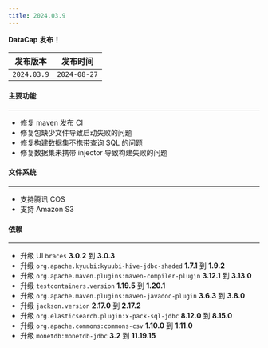 ```yaml
---
title: 2024.03.9
---
```


**DataCap 发布！**

|    发布版本     |     发布时间     |
|:-----------:|:------------:|
| `2024.03.9` | `2024-08-27` |

#### 主要功能

---

- 修复 maven 发布 CI
- 修复包缺少文件导致启动失败的问题
- 修复构建数据集不携带查询 SQL 的问题
- 修复数据集未携带 injector 导致构建失败的问题

#### 文件系统

---

- 支持腾讯 COS
- 支持 Amazon S3

#### 依赖

---

- 升级 UI `braces` **3.0.2** 到 **3.0.3**
- 升级 `org.apache.kyuubi:kyuubi-hive-jdbc-shaded` **1.7.1** 到 **1.9.2**
- 升级 `org.apache.maven.plugins:maven-compiler-plugin` **3.12.1** 到 **3.13.0**
- 升级 `testcontainers.version` **1.19.5** 到 **1.20.1**
- 升级 `org.apache.maven.plugins:maven-javadoc-plugin` **3.6.3** 到 **3.8.0**
- 升级 `jackson.version` **2.17.0** 到 **2.17.2**
- 升级 `org.elasticsearch.plugin:x-pack-sql-jdbc` **8.12.0** 到 **8.15.0**
- 升级 `org.apache.commons:commons-csv` **1.10.0** 到 **1.11.0**
- 升级 `monetdb:monetdb-jdbc` **3.2** 到 **11.19.15**